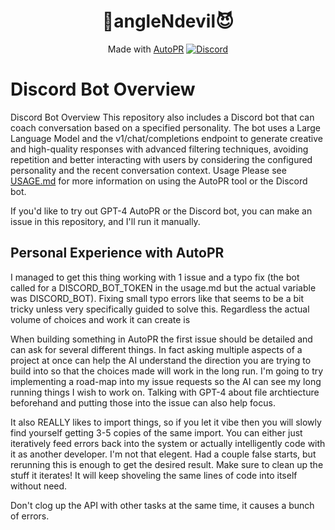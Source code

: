 <div align="center">

# 👼angleNdevil😈


Made with [AutoPR](https://github.com/irgolic/AutoPR) 
[![Discord](https://badgen.net/badge/icon/discord?icon=discord&label&color=purple)](https://discord.gg/ykk7Znt3K6)

</div>

# Discord Bot Overview
Discord Bot Overview
This repository also includes a Discord bot that can coach conversation based on a specified personality. The bot uses a Large Language Model and the v1/chat/completions endpoint to generate creative and high-quality responses with advanced filtering techniques, avoiding repetition and better interacting with users by considering the configured personality and the recent conversation context.
Usage
Please see [USAGE.md](https://github.com/irgolic/AutoPR/blob/main/USAGE.md) for more information on using the AutoPR tool or the Discord bot.

If you'd like to try out GPT-4 AutoPR or the Discord bot, you can make an issue in this repository, and I'll run it manually.
## Personal Experience with AutoPR
I managed to get this thing working with 1 issue and a typo fix (the bot called for a DISCORD_BOT_TOKEN in the usage.md but the actual variable was DISCORD_BOT). Fixing small typo errors like that seems to be a bit tricky unless very specifically guided to solve this. Regardless the actual volume of choices and work it can create is  

When building something in AutoPR the first issue should be detailed and can ask for several different things. In fact asking multiple aspects of a project at once can help the AI understand the direction you are trying to build into so that the choices made will work in the long run. I'm going to try implementing a road-map into my issue requests so the AI can see my long running things I wish to work on. Talking with GPT-4 about file archtiecture beforehand and putting those into the issue can also help focus. 

It also REALLY likes to import things, so if you let it vibe then you will slowly find yourself getting 3-5 copies of the same import. You can either just iteratively feed errors back into the system or actually intelligently code with it as another developer. I'm not that elegent. Had a couple false starts, but rerunning this is enough to get the desired result. Make sure to clean up the stuff it iterates! It will keep shoveling the same lines of code into itself without need.

Don't clog up the API with other tasks at the same time, it causes a bunch of errors. 
